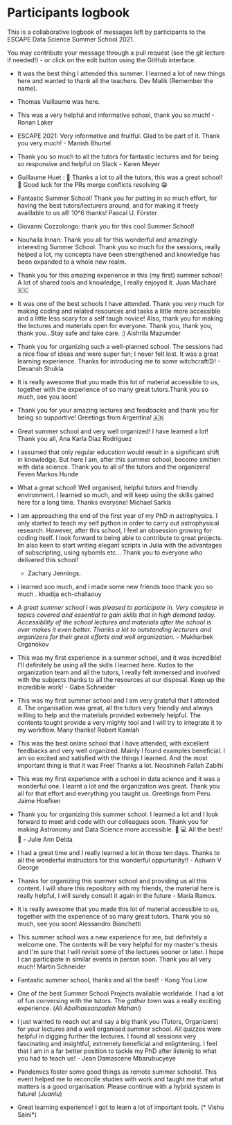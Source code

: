 # Participants logbook

This is a collaborative logbook of messages left by participants to the ESCAPE Data Science Summer School 2021.

You may contribute your message through a pull request (see the git lecture if needed!) - or click on the edit button using the GitHub interface.


* It was the best thing I attended this summer. I learned a lot of new things here and wanted to thank all the teachers. Dev Malik (Remember the name). 
* Thomas Vuillaume was here.
* This was a very helpful and informative school, thank you so much! - Ronan Laker

* ESCAPE 2021: Very informative and fruitful. Glad to be part of it. Thank you very much! - Manish Bhurtel
* Thank you so much to all the tutors for fantastic lectures and for being so responsive and helpful on Slack - Karen Meyer
* Guillaume Huet : :clap: Thanks a lot to all the tutors, this was a great school! :clap: Good luck for the PRs merge conflicts resolving :grin:
* Fantastic Summer School! Thank you for putting in so much effort, for having the best tutors/lecturers around, and for making it freely availlable to us all!
10^6 thanks! Pascal U. Förster
* Giovanni Cozzolongo: thank you for this cool Summer School!
*  Nouhaila Innan: Thank you all for this wonderful and amazingly interesting Summer School. 
Thank you so much for the sessions, really helped a lot, my concepts have been strengthened and knowledge has been expanded to a whole new realm.

* Thank you for this amazing experience in this (my first) summer school! A lot of shared tools and knowledge, I really enjoyed it. Juan Macharé 🇪🇨 

* It was one of the best schools I have attended. Thank you very much for making coding and related resources and tasks a little more accessible
and a little less scary for a self taugh novice! Also, thank you for making the lectures and materials open for everyone. 
Thank you, thank you, thank you...Stay safe and take care. :) Aishrila Mazumder

* Thank you for organizing such a well-planned school. The sessions had a nice flow of ideas and were super fun;
I never felt lost. It was a great learning experience. Thanks for introducing me to some witchcraft:upside_down_face:! - Devansh Shukla
* It is really awesome that you made this lot of material accessible to us, together with the experience of so many great tutors.Thank you so much, see you soon!
* Thank you for your amazing lectures and feedbacks and thank you for being so supportive! Greetings from Argentina! 🇦🇷

* Great summer school and very well organized! I have learned a lot! Thank you all, Ana Karla Diaz Rodriguez
* I assumed that only regular education would result in a significant shift in knowledge. But here I am, after this summer school, become smitten with data science. Thank you to all of the tutors and the organizers! Feven Markos Hunde

* What a great school! Well organised, helpful tutors and friendly environment. I learned so much, and will keep using the skills gained here for a long time. Thanks everyone! Michael Sarkis 

* I am approaching the end of the first year of my PhD in astrophysics. I only started to teach 
  my self python in order to carry out astrophysical research. However, after this school, I feel 
  an obsession growing for coding itself. I look forward to being able to contribute to great 
  projects. Im also keen to start writing elegant scripts in Julia with the advantages of 
  subscripting, using sybomls etc... Thank you to everyone who delivered this school! 
  - Zachary Jennings. 

* i learned soo much, and i made some new friends tooo thank you so much . khadija ech-challaouy 

* *A great summer school I was pleased to participate in. Very complete in topics covered and essential to gain skills that in high demand today. Accessibility of the school lectures and materials after the school is over makes it even better.
Thanks a lot to outstanding lecturers and organizers for their great efforts and well organization.* - Mukharbek Organokov

* This was my first experience in a summer school, and it was incredible! I'll definitely be using all the skills I learned here. Kudos to the organization team and all the tutors,
I really felt immersed and involved with the subjects thanks to all the resources at our disposal. Keep up the incredible work! - Gabe Schneider

* This was my first summer school and I am very grateful that I attended it. The organisation was great, all the tutors very friendly and always willing to help and the materials provided extremely helpful. 
  The contents tought provide a very mighty tool and I will try to integrate it to my workflow. Many thanks! Robert Kamlah

* This was the best online school that I have attended, with excellent feedbacks and very well organized. Mainly I found examples beneficial. I am so excited and satisfied with the things I learned. And the most important thing is that it was Free! Thanks a lot.
Nooshineh Fallah Zabihi

* This was my first experience with a school in data science and it was a wonderful one. I learnt a lot and the organization was great. Thank you all for that effort and everything you taught us. Greetings from Peru. Jaime Hoefken
* Thank you for organizing this summer school. I learned a lot and I look forward to meet and code with our colleagues soon. Thank you for making Astronomy and Data Science more accessible. :telescope: :computer: All the best! :muscle: - Julie Ann Delda

* I had a great time and I really learned a lot in those ten days. Thanks to all the wonderful instructors for this wonderful oppurtunity!! - Ashwin V George

* Thanks for organizing this summer school and providing us all this content. I will share this repository with my friends, the material here is really helpful, I will surely consult it again in the future - María Ramos.

* It is really awesome that you made this lot of material accessible to us, together with the experience of so many great tutors. Thank you so much, see you soon! Alessandro Bianchetti

* This summer school was a new experience for me, but definitely a welcome one. The contents will be very helpful for my master's thesis and I'm sure that I will revisit some of the lectures sooner or later. 
  I hope I can participate in similar events in person soon. Thank you all very much! Martin Schneider 
  
 * Fantastic summer school, thanks and all the best! - Kong You Liow

* One of the best Summer School Projects available worldwide. I had a lot of fun conversing with the tutors. The *gather town* was a really exciting experience. (*Ali Abolhassanzadeh Mahani*)


* I just wanted to reach out and say a big thank you (Tutors, Organizers) for your lectures and a well organised summer school. All quizzes were helpful in digging further the lectures. I found all sessions very fascinating and insightful, extremely beneficial and enlightening. I feel that I am in a far better position to tackle my PhD after listenig to what you had to teach us! - Jean Damascene Mbarubucyeye 

* Pandemics foster some good things as remote summer schools!. This event helped me to reconcile studies with work and taught me that what matters is a good organisation. Please continue with a hybrid system in future! (*Juanlu*)


* Great learning experience! I got to learn a lot of important tools. (* Vishu Saini*)
